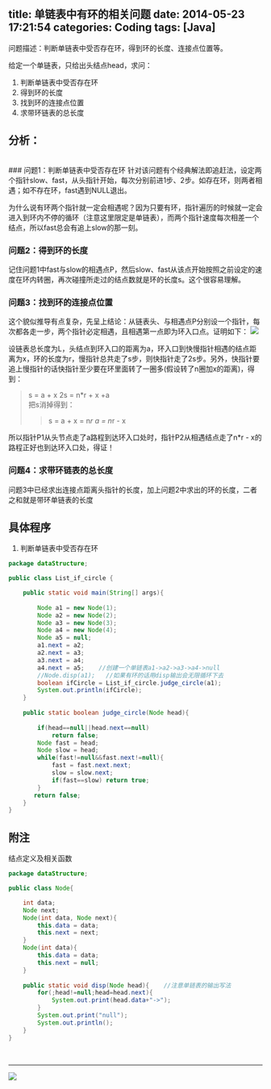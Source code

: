 title: 单链表中有环的相关问题
date: 2014-05-23 17:21:54
categories: Coding
tags: [Java]
---

问题描述：判断单链表中受否存在环，得到环的长度、连接点位置等。
<!-- more -->
给定一个单链表，只给出头结点head，求问：
 1. 判断单链表中受否存在环
 2. 得到环的长度
 3. 找到环的连接点位置
 4. 求带环链表的总长度

## 分析：
<br>
### 问题1：判断单链表中受否存在环
针对该问题有个经典解法即追赶法，设定两个指针slow、fast，从头指针开始，每次分别前进1步、2步。如存在环，则两者相遇；如不存在环，fast遇到NULL退出。

为什么说有环两个指针就一定会相遇呢？因为只要有环，指针遍历的时候就一定会进入到环内不停的循环（注意这里限定是单链表），而两个指针速度每次相差一个结点，所以fast总会有追上slow的那一刻。
<br>
### 问题2：得到环的长度
记住问题1中fast与slow的相遇点P，然后slow、fast从该点开始按照之前设定的速度在环内转圈，再次碰撞所走过的结点数就是环的长度s。这个很容易理解。
<br>
### 问题3：找到环的连接点位置
这个貌似推导有点复杂，先呈上结论：从链表头、与相遇点P分别设一个指针，每次都各走一步，两个指针必定相遇，且相遇第一点即为环入口点。证明如下：
![](http://7u2eve.com1.z0.glb.clouddn.com/blogpic/list_circle.jpg)


设链表总长度为L，头结点到环入口的距离为a，环入口到快慢指针相遇的结点距离为x，环的长度为r，慢指针总共走了s步，则快指针走了2s步。另外，快指针要追上慢指针的话快指针至少要在环里面转了一圈多(假设转了n圈加x的距离)，得到：

> s  =  a + x
> 2s = n*r + x +a   
> 把s消掉得到：
> > s =  a + x = n*r 
> >a = n*r - x

所以指针P1从头节点走了a路程到达环入口处时，指针P2从相遇结点走了n*r - x的路程正好也到达环入口处，得证！
<br>
### 问题4：求带环链表的总长度
问题3中已经求出连接点距离头指针的长度，加上问题2中求出的环的长度，二者之和就是带环单链表的长度

## 具体程序

 1. 判断单链表中受否存在环

```java
package dataStructure;

public class List_if_circle {

	public static void main(String[] args){
		
		Node a1 = new Node(1);
		Node a2 = new Node(2);
		Node a3 = new Node(3);
		Node a4 = new Node(4);  
		Node a5 = null;
		a1.next = a2;
		a2.next = a3;
		a3.next = a4;
		a4.next = a5;    //创建一个单链表a1->a2->a3->a4->null
		//Node.disp(a1);   //如果有环的话用disp输出会无限循环下去
		boolean ifCircle = List_if_circle.judge_circle(a1);
		System.out.println(ifCircle);
	}
	
	public static boolean judge_circle(Node head){
		
		if(head==null||head.next==null) 
			return false;
		Node fast = head;
		Node slow = head;
		while(fast!=null&&fast.next!=null){
			fast = fast.next.next;
			slow = slow.next;
			if(fast==slow) return true;
		}
	   return false;	
	}	
}
```

## 附注
结点定义及相关函数

```java
package dataStructure;

public class Node{

	int data;
	Node next;
	Node(int data, Node next){
		this.data = data;
		this.next = next;
	}
	Node(int data){
		this.data = data;
		this.next = null;
	}
	
	public static void disp(Node head){    //注意单链表的输出写法
		for(;head!=null;head=head.next){
			System.out.print(head.data+"->");
		}
		System.out.print("null");
		System.out.println();
	}
}
```
<br>


----------
![](http://7u2eve.com1.z0.glb.clouddn.com/blogpic/E___0109GD00SIGT.gif)